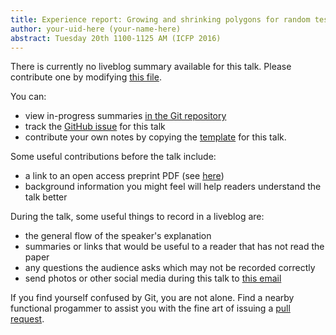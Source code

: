 ```yaml
---
title: Experience report: Growing and shrinking polygons for random testing of computational geometry algorithms
author: your-uid-here (your-name-here)
abstract: Tuesday 20th 1100-1125 AM (ICFP 2016)
---
```


There is currently no liveblog summary available for this talk. Please contribute one by modifying [this file](https://github.com/ocamllabs/icfp2016-blog/blob/master/ICFP/experience-report-growing-and.md).

You can:
* view in-progress summaries [in the Git repository](https://github.com/ocamllabs/icfp2016-blog/tree/master/ICFP/experience-report-growing-and/)
* track the [GitHub issue](https://github.com/ocamllabs/icfp2016-blog/issues/61) for this talk
* contribute your own notes by copying the [template](experience-report-growing-and/template.md) for this talk.

Some useful contributions before the talk include:
* a link to an open access preprint PDF (see [here](https://github.com/gasche/icfp2016-papers))
* background information you might feel will help readers understand the talk better

During the talk, some useful things to record in a liveblog are:
* the general flow of the speaker's explanation
* summaries or links that would be useful to a reader that has not read the paper
* any questions the audience asks which may not be recorded correctly
* send photos or other social media during this talk to [this email](mailto:icfp16.photos@gmail.com?subject=ICFP:experience-report-growing-and)

If you find yourself confused by Git, you are not alone. Find a nearby functional progammer
to assist you with the fine art of issuing a [pull request](https://help.github.com/articles/about-pull-requests/).

